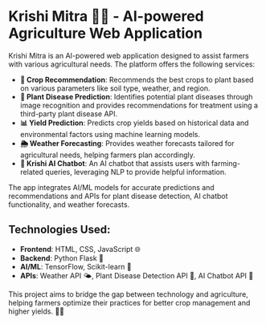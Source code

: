 # Krishi Mitra 🌾🤖 - AI-powered Agriculture Web Application

Krishi Mitra is an AI-powered web application designed to assist farmers with various agricultural needs. The platform offers the following services:

- **🌱 Crop Recommendation**: Recommends the best crops to plant based on various parameters like soil type, weather, and region.
- **🦠 Plant Disease Prediction**: Identifies potential plant diseases through image recognition and provides recommendations for treatment using a third-party plant disease API.
- **📊 Yield Prediction**: Predicts crop yields based on historical data and environmental factors using machine learning models.
- **🌦️ Weather Forecasting**: Provides weather forecasts tailored for agricultural needs, helping farmers plan accordingly.
- **💬 Krishi AI Chatbot**: An AI chatbot that assists users with farming-related queries, leveraging NLP to provide helpful information.

The app integrates AI/ML models for accurate predictions and recommendations and APIs for plant disease detection, AI chatbot functionality, and weather forecasts.

## Technologies Used:
- **Frontend**: HTML, CSS, JavaScript 🌐
- **Backend**: Python Flask 🐍
- **AI/ML**: TensorFlow, Scikit-learn 🤖
- **APIs**: Weather API 🌤️, Plant Disease Detection API 🦠, AI Chatbot API 💬

This project aims to bridge the gap between technology and agriculture, helping farmers optimize their practices for better crop management and higher yields. 🚜🌾
